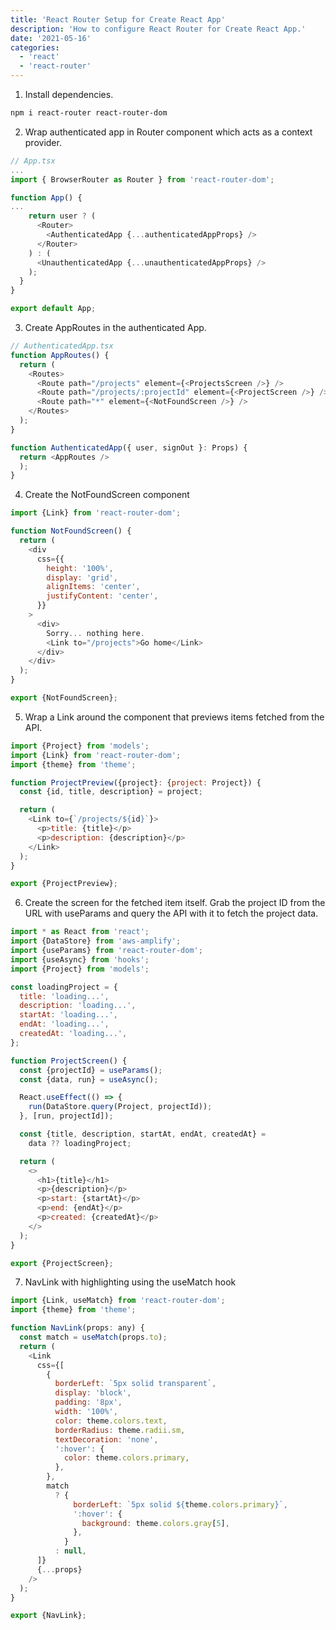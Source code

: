 ```yaml
---
title: 'React Router Setup for Create React App'
description: 'How to configure React Router for Create React App.'
date: '2021-05-16'
categories:
  - 'react'
  - 'react-router'
---
```


1. Install dependencies.

```sh
npm i react-router react-router-dom
```

2. Wrap authenticated app in Router component which acts as a context provider.

```js
// App.tsx
...
import { BrowserRouter as Router } from 'react-router-dom';

function App() {
...
    return user ? (
      <Router>
        <AuthenticatedApp {...authenticatedAppProps} />
      </Router>
    ) : (
      <UnauthenticatedApp {...unauthenticatedAppProps} />
    );
  }
}

export default App;
```

3. Create AppRoutes in the authenticated App.

```js
// AuthenticatedApp.tsx
function AppRoutes() {
  return (
    <Routes>
      <Route path="/projects" element={<ProjectsScreen />} />
      <Route path="/projects/:projectId" element={<ProjectScreen />} />
      <Route path="*" element={<NotFoundScreen />} />
    </Routes>
  );
}

function AuthenticatedApp({ user, signOut }: Props) {
  return <AppRoutes />
  );
}
```

4. Create the NotFoundScreen component

```js
import {Link} from 'react-router-dom';

function NotFoundScreen() {
  return (
    <div
      css={{
        height: '100%',
        display: 'grid',
        alignItems: 'center',
        justifyContent: 'center',
      }}
    >
      <div>
        Sorry... nothing here.
        <Link to="/projects">Go home</Link>
      </div>
    </div>
  );
}

export {NotFoundScreen};
```

5. Wrap a Link around the component that previews items fetched from the API.

```js
import {Project} from 'models';
import {Link} from 'react-router-dom';
import {theme} from 'theme';

function ProjectPreview({project}: {project: Project}) {
  const {id, title, description} = project;

  return (
    <Link to={`/projects/${id}`}>
      <p>title: {title}</p>
      <p>description: {description}</p>
    </Link>
  );
}

export {ProjectPreview};
```

6. Create the screen for the fetched item itself. Grab the project ID from the
   URL with useParams and query the API with it to fetch the project data.

```js
import * as React from 'react';
import {DataStore} from 'aws-amplify';
import {useParams} from 'react-router-dom';
import {useAsync} from 'hooks';
import {Project} from 'models';

const loadingProject = {
  title: 'loading...',
  description: 'loading...',
  startAt: 'loading...',
  endAt: 'loading...',
  createdAt: 'loading...',
};

function ProjectScreen() {
  const {projectId} = useParams();
  const {data, run} = useAsync();

  React.useEffect(() => {
    run(DataStore.query(Project, projectId));
  }, [run, projectId]);

  const {title, description, startAt, endAt, createdAt} =
    data ?? loadingProject;

  return (
    <>
      <h1>{title}</h1>
      <p>{description}</p>
      <p>start: {startAt}</p>
      <p>end: {endAt}</p>
      <p>created: {createdAt}</p>
    </>
  );
}

export {ProjectScreen};
```

7. NavLink with highlighting using the useMatch hook

```js
import {Link, useMatch} from 'react-router-dom';
import {theme} from 'theme';

function NavLink(props: any) {
  const match = useMatch(props.to);
  return (
    <Link
      css={[
        {
          borderLeft: `5px solid transparent`,
          display: 'block',
          padding: '8px',
          width: '100%',
          color: theme.colors.text,
          borderRadius: theme.radii.sm,
          textDecoration: 'none',
          ':hover': {
            color: theme.colors.primary,
          },
        },
        match
          ? {
              borderLeft: `5px solid ${theme.colors.primary}`,
              ':hover': {
                background: theme.colors.gray[5],
              },
            }
          : null,
      ]}
      {...props}
    />
  );
}

export {NavLink};
```
